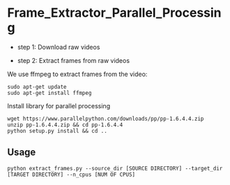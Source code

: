 # Frame_Extractor_Parallel_Processing

* step 1: Download raw videos

* step 2: Extract frames from raw videos

We use ffmpeg to extract frames from the video:

```
sudo apt-get update
sudo apt-get install ffmpeg
```

Install library for parallel processing
```
wget https://www.parallelpython.com/downloads/pp/pp-1.6.4.4.zip
unzip pp-1.6.4.4.zip && cd pp-1.6.4.4
python setup.py install && cd ..
```

## Usage
```
python extract_frames.py --source_dir [SOURCE DIRECTORY] --target_dir [TARGET DIRECTORY] --n_cpus [NUM OF CPUS]
```
